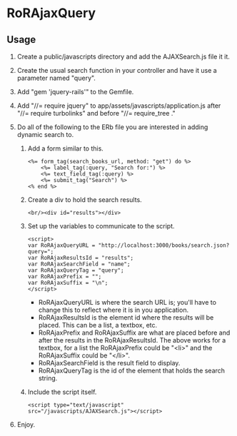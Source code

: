 # RoRAjaxQuery
## Usage
1. Create a public/javascripts directory and add the AJAXSearch.js file it it.

1. Create the usual search function in your controller and have it use a
parameter named "query".

1. Add "gem 'jquery-rails'" to the Gemfile.

1. Add "//= require jquery" to app/assets/javascripts/application.js
after "//= require turbolinks" and before "//= require\_tree ."

1. Do all of the following to the ERb file you are interested in adding
dynamic search to.
    1. Add a form similar to this.

        ```
        <%= form_tag(search_books_url, method: "get") do %>
            <%= label_tag(:query, "Search for:") %>
            <%= text_field_tag(:query) %>
            <%= submit_tag("Search") %>
        <% end %>
        ```

    1. Create a div to hold the search results.

        ```
        <br/><div id="results"></div>
        ```

    1. Set up the variables to communicate to the script.

        ```
        <script>
        var RoRAjaxQueryURL = "http://localhost:3000/books/search.json?query=";
        var RoRAjaxResultsId = "results";
        var RoRAjaxSearchField = "name";
        var RoRAjaxQueryTag = "query";
        var RoRAjaxPrefix = "";
        var RoRAjaxSuffix = "\n";
        </script>
        ```

        * RoRAjaxQueryURL is where the search URL is; you'll have to change this to reflect where it is in you application.
        * RoRAjaxResultsId is the element id where the results will be
        placed. This can be a list, a textbox, etc.
        * RoRAjaxPrefix and RoRAjaxSuffix are what are placed before and after
        the results in the RoRAjaxResultsId. The above works for a textbox,
        for a list the RoRAjaxPrefix could be "&lt;li&gt;" and the RoRAjaxSuffix
        could be "&lt;/li&gt;".
        * RoRAjaxSearchField is the result field to display.
        * RoRAjaxQueryTag is the id of the element that holds the search
        string.

    1. Include the script itself.

        ```
        <script type="text/javascript" src="/javascripts/AJAXSearch.js"></script>
        ```

1. Enjoy.
